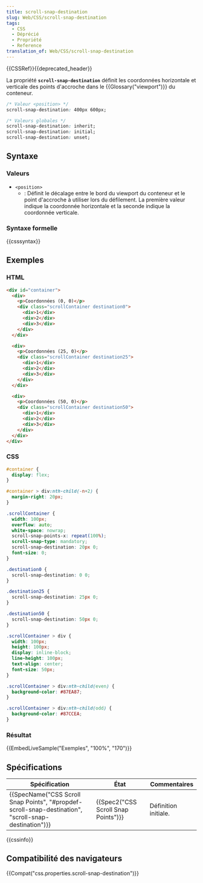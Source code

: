 ```yaml
---
title: scroll-snap-destination
slug: Web/CSS/scroll-snap-destination
tags:
  - CSS
  - Déprécié
  - Propriété
  - Reference
translation_of: Web/CSS/scroll-snap-destination
---
```

{{CSSRef}}{{deprecated_header}}

La propriété **`scroll-snap-destination`** définit les coordonnées horizontale et verticale des points d'accroche dans le {{Glossary("viewport")}} du conteneur.

```css
/* Valeur <position> */
scroll-snap-destination: 400px 600px;

/* Valeurs globales */
scroll-snap-destination: inherit;
scroll-snap-destination: initial;
scroll-snap-destination: unset;
```

## Syntaxe

### Valeurs

- `<position>`
  - : Définit le décalage entre le bord du viewport du conteneur et le point d'accroche à utiliser lors du défilement. La première valeur indique la coordonnée horizontale et la seconde indique la coordonnée verticale.

### Syntaxe formelle

{{csssyntax}}

## Exemples

### HTML

```html
<div id="container">
  <div>
    <p>Coordonnées (0, 0)</p>
    <div class="scrollContainer destination0">
      <div>1</div>
      <div>2</div>
      <div>3</div>
    </div>
  </div>

  <div>
    <p>Coordonnées (25, 0)</p>
    <div class="scrollContainer destination25">
      <div>1</div>
      <div>2</div>
      <div>3</div>
    </div>
  </div>

  <div>
    <p>Coordonnées (50, 0)</p>
    <div class="scrollContainer destination50">
      <div>1</div>
      <div>2</div>
      <div>3</div>
    </div>
  </div>
</div>
```

### CSS

```css
#container {
  display: flex;
}

#container > div:nth-child(-n+2) {
  margin-right: 20px;
}

.scrollContainer {
  width: 100px;
  overflow: auto;
  white-space: nowrap;
  scroll-snap-points-x: repeat(100%);
  scroll-snap-type: mandatory;
  scroll-snap-destination: 20px 0;
  font-size: 0;
}

.destination0 {
  scroll-snap-destination: 0 0;
}

.destination25 {
  scroll-snap-destination: 25px 0;
}

.destination50 {
  scroll-snap-destination: 50px 0;
}

.scrollContainer > div {
  width: 100px;
  height: 100px;
  display: inline-block;
  line-height: 100px;
  text-align: center;
  font-size: 50px;
}

.scrollContainer > div:nth-child(even) {
  background-color: #87EA87;
}

.scrollContainer > div:nth-child(odd) {
  background-color: #87CCEA;
}
```

### Résultat

{{EmbedLiveSample("Exemples", "100%", "170")}}

## Spécifications

| Spécification                                                                                                                            | État                                             | Commentaires         |
| ---------------------------------------------------------------------------------------------------------------------------------------- | ------------------------------------------------ | -------------------- |
| {{SpecName("CSS Scroll Snap Points", "#propdef-scroll-snap-destination", "scroll-snap-destination")}} | {{Spec2("CSS Scroll Snap Points")}} | Définition initiale. |

{{cssinfo}}

## Compatibilité des navigateurs

{{Compat("css.properties.scroll-snap-destination")}}
